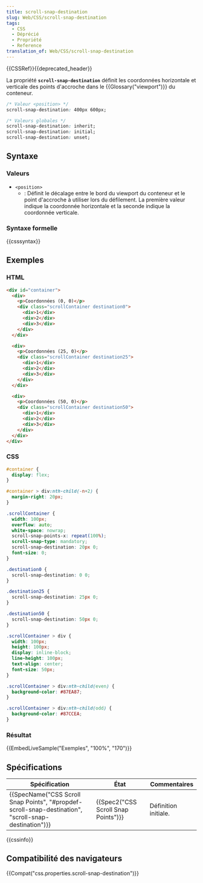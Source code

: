 ```yaml
---
title: scroll-snap-destination
slug: Web/CSS/scroll-snap-destination
tags:
  - CSS
  - Déprécié
  - Propriété
  - Reference
translation_of: Web/CSS/scroll-snap-destination
---
```

{{CSSRef}}{{deprecated_header}}

La propriété **`scroll-snap-destination`** définit les coordonnées horizontale et verticale des points d'accroche dans le {{Glossary("viewport")}} du conteneur.

```css
/* Valeur <position> */
scroll-snap-destination: 400px 600px;

/* Valeurs globales */
scroll-snap-destination: inherit;
scroll-snap-destination: initial;
scroll-snap-destination: unset;
```

## Syntaxe

### Valeurs

- `<position>`
  - : Définit le décalage entre le bord du viewport du conteneur et le point d'accroche à utiliser lors du défilement. La première valeur indique la coordonnée horizontale et la seconde indique la coordonnée verticale.

### Syntaxe formelle

{{csssyntax}}

## Exemples

### HTML

```html
<div id="container">
  <div>
    <p>Coordonnées (0, 0)</p>
    <div class="scrollContainer destination0">
      <div>1</div>
      <div>2</div>
      <div>3</div>
    </div>
  </div>

  <div>
    <p>Coordonnées (25, 0)</p>
    <div class="scrollContainer destination25">
      <div>1</div>
      <div>2</div>
      <div>3</div>
    </div>
  </div>

  <div>
    <p>Coordonnées (50, 0)</p>
    <div class="scrollContainer destination50">
      <div>1</div>
      <div>2</div>
      <div>3</div>
    </div>
  </div>
</div>
```

### CSS

```css
#container {
  display: flex;
}

#container > div:nth-child(-n+2) {
  margin-right: 20px;
}

.scrollContainer {
  width: 100px;
  overflow: auto;
  white-space: nowrap;
  scroll-snap-points-x: repeat(100%);
  scroll-snap-type: mandatory;
  scroll-snap-destination: 20px 0;
  font-size: 0;
}

.destination0 {
  scroll-snap-destination: 0 0;
}

.destination25 {
  scroll-snap-destination: 25px 0;
}

.destination50 {
  scroll-snap-destination: 50px 0;
}

.scrollContainer > div {
  width: 100px;
  height: 100px;
  display: inline-block;
  line-height: 100px;
  text-align: center;
  font-size: 50px;
}

.scrollContainer > div:nth-child(even) {
  background-color: #87EA87;
}

.scrollContainer > div:nth-child(odd) {
  background-color: #87CCEA;
}
```

### Résultat

{{EmbedLiveSample("Exemples", "100%", "170")}}

## Spécifications

| Spécification                                                                                                                            | État                                             | Commentaires         |
| ---------------------------------------------------------------------------------------------------------------------------------------- | ------------------------------------------------ | -------------------- |
| {{SpecName("CSS Scroll Snap Points", "#propdef-scroll-snap-destination", "scroll-snap-destination")}} | {{Spec2("CSS Scroll Snap Points")}} | Définition initiale. |

{{cssinfo}}

## Compatibilité des navigateurs

{{Compat("css.properties.scroll-snap-destination")}}
